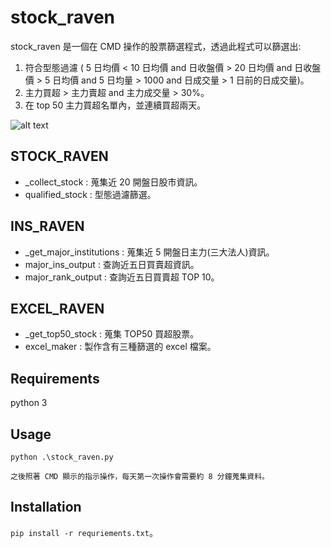 # stock_raven
stock_raven 是一個在 CMD 操作的股票篩選程式，透過此程式可以篩選出:
1. 符合型態過濾 ( 5 日均價 < 10 日均價 and 日收盤價 > 20 日均價 and 日收盤價 > 5 日均價 and 5 日均量 > 1000 and 日成交量 > 1 日前的日成交量)。
2. 主力買超 > 主力賣超 and 主力成交量 > 30%。
3. 在 top 50 主力買超名單內，並連續買超兩天。

![alt text](https://api.time.com/wp-content/uploads/2017/06/raven.jpg)

## STOCK_RAVEN
* _collect_stock : 蒐集近 20 開盤日股市資訊。 
* qualified_stock : 型態過濾篩選。

## INS_RAVEN
* _get_major_institutions : 蒐集近 5 開盤日主力(三大法人)資訊。 
* major_ins_output : 查詢近五日買賣超資訊。
* major_rank_output : 查詢近五日買賣超 TOP 10。

## EXCEL_RAVEN
* _get_top50_stock : 蒐集 TOP50 買超股票。
* excel_maker : 製作含有三種篩選的 excel 檔案。

## Requirements
python 3

## Usage
```
python .\stock_raven.py

之後照著 CMD 顯示的指示操作，每天第一次操作會需要約 8 分鐘蒐集資料。
```
## Installation
`pip install -r requriements.txt`。
